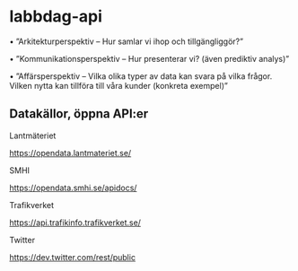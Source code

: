 # labbdag-api

•	”Arkitekturperspektiv – Hur samlar vi ihop och tillgängliggör?” 

•	”Kommunikationsperspektiv – Hur presenterar vi? (även prediktiv analys)” 

•	”Affärsperspektiv – Vilka olika typer av data kan svara på vilka frågor. Vilken nytta kan tillföra till våra kunder (konkreta exempel)”

## Datakällor, öppna API:er
Lantmäteriet

https://opendata.lantmateriet.se/


SMHI

https://opendata.smhi.se/apidocs/


Trafikverket

https://api.trafikinfo.trafikverket.se/


Twitter

https://dev.twitter.com/rest/public
